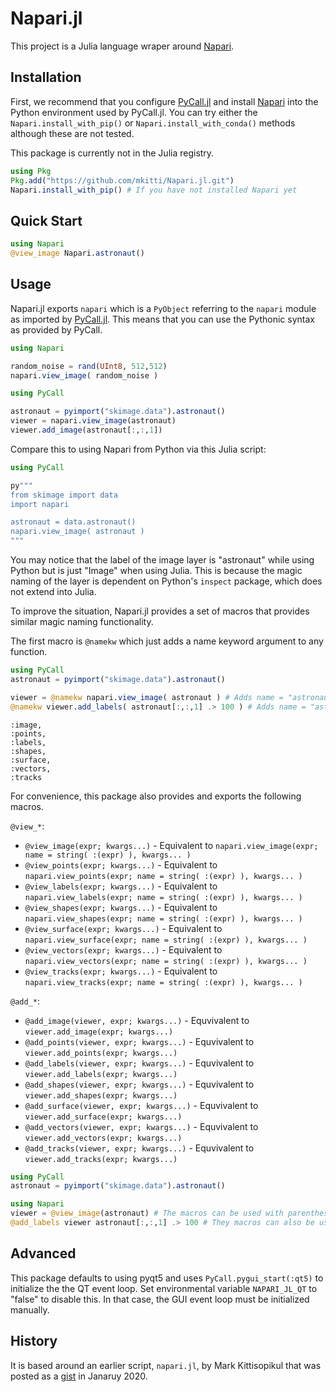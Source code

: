 # Napari.jl

This project is a Julia language wraper around [Napari](https://github.com/napari/napari).

## Installation

First, we recommend that you configure [PyCall.jl](https://github.com/JuliaPy/PyCall.jl) and install [Napari](https://github.com/napari/napari) into the Python environment
used by PyCall.jl. You can try either the `Napari.install_with_pip()` or `Napari.install_with_conda()` methods although these are not tested.

This package is currently not in the Julia registry.

```julia
using Pkg
Pkg.add("https://github.com/mkitti/Napari.jl.git")
Napari.install_with_pip() # If you have not installed Napari yet
```

## Quick Start

```julia
using Napari
@view_image Napari.astronaut()
```

## Usage

Napari.jl exports `napari` which is a `PyObject` referring to the `napari` module as imported by [PyCall.jl](https://github.com/JuliaPy/PyCall.jl). This means that you can use the Pythonic syntax as provided by PyCall.

```julia
using Napari

random_noise = rand(UInt8, 512,512)
napari.view_image( random_noise )

using PyCall

astronaut = pyimport("skimage.data").astronaut()
viewer = napari.view_image(astronaut)
viewer.add_image(astronaut[:,:,1])
```

Compare this to using Napari from Python via this Julia script:
```julia
using PyCall

py"""
from skimage import data
import napari

astronaut = data.astronaut()
napari.view_image( astronaut )
"""
```
You may notice that the label of the image layer is "astronaut" while using Python but is just "Image" when using Julia. This is because the magic naming of the layer is dependent on Python's `inspect` package, which does not extend into Julia.

To improve the situation, Napari.jl provides a set of macros that provides similar magic naming functionality.

The first macro is `@namekw` which just adds a name keyword argument to any function.
```julia
using PyCall
astronaut = pyimport("skimage.data").astronaut()

viewer = @namekw napari.view_image( astronaut ) # Adds name = "astronaut" keyword argument
@namekw viewer.add_labels( astronaut[:,:,1] .> 100 ) # Adds name = "astronaut[:,:,1] .> 100" keyword argument
```

    :image,
    :points,
    :labels,
    :shapes,
    :surface,
    :vectors,
    :tracks

For convenience, this package also provides and exports the following macros.

`@view_*`:
* `@view_image(expr; kwargs...)` - Equivalent to `napari.view_image(expr; name = string( :(expr) ), kwargs... )`
* `@view_points(expr; kwargs...)` - Equivalent to `napari.view_points(expr; name = string( :(expr) ), kwargs... )`
* `@view_labels(expr; kwargs...)` - Equivalent to `napari.view_labels(expr; name = string( :(expr) ), kwargs... )`
* `@view_shapes(expr; kwargs...)` - Equivalent to `napari.view_shapes(expr; name = string( :(expr) ), kwargs... )`
* `@view_surface(expr; kwargs...)` - Equivalent to `napari.view_surface(expr; name = string( :(expr) ), kwargs... )`
* `@view_vectors(expr; kwargs...)` - Equivalent to `napari.view_vectors(expr; name = string( :(expr) ), kwargs... )`
* `@view_tracks(expr; kwargs...)` - Equivalent to `napari.view_tracks(expr; name = string( :(expr) ), kwargs... )`

`@add_*`:
* `@add_image(viewer, expr; kwargs...)` - Equvivalent to `viewer.add_image(expr; kwargs...)`
* `@add_points(viewer, expr; kwargs...)` - Equvivalent to `viewer.add_points(expr; kwargs...)`
* `@add_labels(viewer, expr; kwargs...)` - Equvivalent to `viewer.add_labels(expr; kwargs...)`
* `@add_shapes(viewer, expr; kwargs...)` - Equvivalent to `viewer.add_shapes(expr; kwargs...)`
* `@add_surface(viewer, expr; kwargs...)` - Equvivalent to `viewer.add_surface(expr; kwargs...)`
* `@add_vectors(viewer, expr; kwargs...)` - Equvivalent to `viewer.add_vectors(expr; kwargs...)`
* `@add_tracks(viewer, expr; kwargs...)` - Equvivalent to `viewer.add_tracks(expr; kwargs...)`

```julia
using PyCall
astronaut = pyimport("skimage.data").astronaut()

using Napari
viewer = @view_image(astronaut) # The macros can be used with parentheses
@add_labels viewer astronaut[:,:,1] .> 100 # They macros can also be used without parentheses and commas
```

## Advanced

This package defaults to using pyqt5 and uses `PyCall.pygui_start(:qt5)` to initialize the the QT event loop.
Set environmental variable `NAPARI_JL_QT` to "false" to disable this. In that case, the GUI event loop must
be initialized manually.

## History

It is based around an earlier script, `napari.jl`, by Mark Kittisopikul that was posted as a [gist](https://gist.github.com/mkitti/2f7c5fc3d3f8b0d15dd13f6d67b0e73d) in Janaruy 2020.
